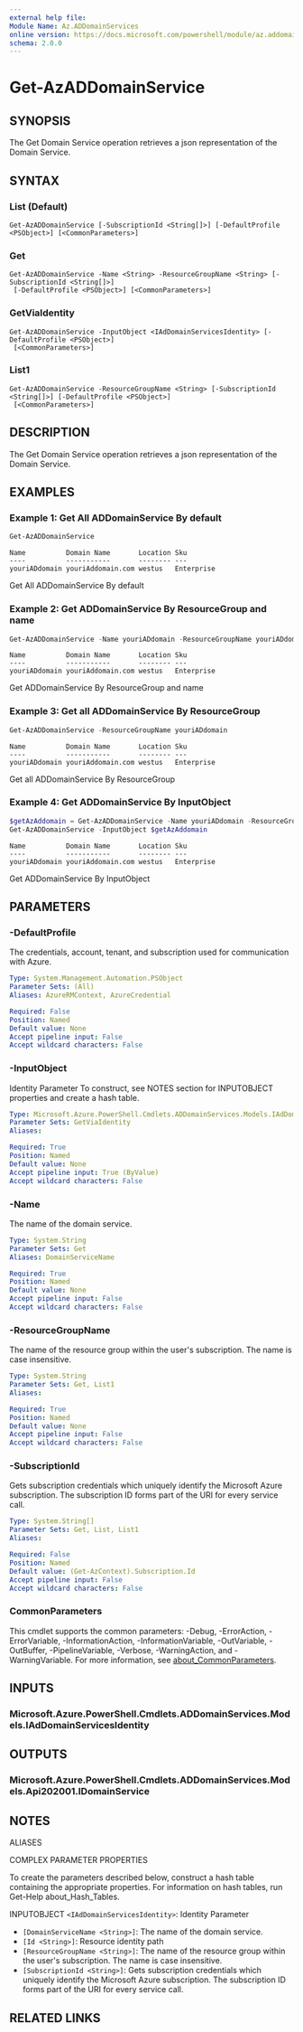 ```yaml
---
external help file:
Module Name: Az.ADDomainServices
online version: https://docs.microsoft.com/powershell/module/az.addomainservices/get-azaddomainservice
schema: 2.0.0
---
```


# Get-AzADDomainService

## SYNOPSIS
The Get Domain Service operation retrieves a json representation of the Domain Service.

## SYNTAX

### List (Default)
```
Get-AzADDomainService [-SubscriptionId <String[]>] [-DefaultProfile <PSObject>] [<CommonParameters>]
```

### Get
```
Get-AzADDomainService -Name <String> -ResourceGroupName <String> [-SubscriptionId <String[]>]
 [-DefaultProfile <PSObject>] [<CommonParameters>]
```

### GetViaIdentity
```
Get-AzADDomainService -InputObject <IAdDomainServicesIdentity> [-DefaultProfile <PSObject>]
 [<CommonParameters>]
```

### List1
```
Get-AzADDomainService -ResourceGroupName <String> [-SubscriptionId <String[]>] [-DefaultProfile <PSObject>]
 [<CommonParameters>]
```

## DESCRIPTION
The Get Domain Service operation retrieves a json representation of the Domain Service.

## EXAMPLES

### Example 1: Get All ADDomainService By default
```powershell
Get-AzADDomainService
```

```output
Name          Domain Name       Location Sku
----          -----------       -------- ---
youriADdomain youriAddomain.com westus   Enterprise
```

Get All ADDomainService By default

### Example 2: Get ADDomainService By ResourceGroup and name
```powershell
Get-AzADDomainService -Name youriADdomain -ResourceGroupName youriADdomain
```

```output
Name          Domain Name       Location Sku
----          -----------       -------- ---
youriADdomain youriAddomain.com westus   Enterprise
```

Get ADDomainService By ResourceGroup and name

### Example 3: Get all ADDomainService By ResourceGroup
```powershell
Get-AzADDomainService -ResourceGroupName youriADdomain
```

```output
Name          Domain Name       Location Sku
----          -----------       -------- ---
youriADdomain youriAddomain.com westus   Enterprise
```

Get all ADDomainService By ResourceGroup

### Example 4: Get ADDomainService By InputObject
```powershell
$getAzAddomain = Get-AzADDomainService -Name youriADdomain -ResourceGroupName youriADdomain
Get-AzADDomainService -InputObject $getAzAddomain
```

```output
Name          Domain Name       Location Sku
----          -----------       -------- ---
youriADdomain youriAddomain.com westus   Enterprise
```

Get ADDomainService By InputObject

## PARAMETERS

### -DefaultProfile
The credentials, account, tenant, and subscription used for communication with Azure.

```yaml
Type: System.Management.Automation.PSObject
Parameter Sets: (All)
Aliases: AzureRMContext, AzureCredential

Required: False
Position: Named
Default value: None
Accept pipeline input: False
Accept wildcard characters: False
```

### -InputObject
Identity Parameter
To construct, see NOTES section for INPUTOBJECT properties and create a hash table.

```yaml
Type: Microsoft.Azure.PowerShell.Cmdlets.ADDomainServices.Models.IAdDomainServicesIdentity
Parameter Sets: GetViaIdentity
Aliases:

Required: True
Position: Named
Default value: None
Accept pipeline input: True (ByValue)
Accept wildcard characters: False
```

### -Name
The name of the domain service.

```yaml
Type: System.String
Parameter Sets: Get
Aliases: DomainServiceName

Required: True
Position: Named
Default value: None
Accept pipeline input: False
Accept wildcard characters: False
```

### -ResourceGroupName
The name of the resource group within the user's subscription.
The name is case insensitive.

```yaml
Type: System.String
Parameter Sets: Get, List1
Aliases:

Required: True
Position: Named
Default value: None
Accept pipeline input: False
Accept wildcard characters: False
```

### -SubscriptionId
Gets subscription credentials which uniquely identify the Microsoft Azure subscription.
The subscription ID forms part of the URI for every service call.

```yaml
Type: System.String[]
Parameter Sets: Get, List, List1
Aliases:

Required: False
Position: Named
Default value: (Get-AzContext).Subscription.Id
Accept pipeline input: False
Accept wildcard characters: False
```

### CommonParameters
This cmdlet supports the common parameters: -Debug, -ErrorAction, -ErrorVariable, -InformationAction, -InformationVariable, -OutVariable, -OutBuffer, -PipelineVariable, -Verbose, -WarningAction, and -WarningVariable. For more information, see [about_CommonParameters](http://go.microsoft.com/fwlink/?LinkID=113216).

## INPUTS

### Microsoft.Azure.PowerShell.Cmdlets.ADDomainServices.Models.IAdDomainServicesIdentity

## OUTPUTS

### Microsoft.Azure.PowerShell.Cmdlets.ADDomainServices.Models.Api202001.IDomainService

## NOTES

ALIASES

COMPLEX PARAMETER PROPERTIES

To create the parameters described below, construct a hash table containing the appropriate properties. For information on hash tables, run Get-Help about_Hash_Tables.


INPUTOBJECT `<IAdDomainServicesIdentity>`: Identity Parameter
  - `[DomainServiceName <String>]`: The name of the domain service.
  - `[Id <String>]`: Resource identity path
  - `[ResourceGroupName <String>]`: The name of the resource group within the user's subscription. The name is case insensitive.
  - `[SubscriptionId <String>]`: Gets subscription credentials which uniquely identify the Microsoft Azure subscription. The subscription ID forms part of the URI for every service call.

## RELATED LINKS

